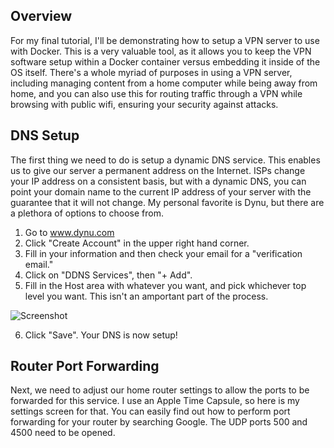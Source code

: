 ## Overview

For my final tutorial, I'll be demonstrating how to setup a VPN server to use with Docker.
This is a very valuable tool, as it allows you to keep the VPN software setup within a 
Docker container versus embedding it inside of the OS itself. There's a whole myriad of 
purposes in using a VPN server, including managing content from a home computer while being
away from home, and you can also use this for routing traffic through a VPN while browsing with
public wifi, ensuring your security against attacks.

## DNS Setup

The first thing we need to do is setup a dynamic DNS service. This enables us to give our server
a permanent address on the Internet. ISPs change your IP address on a consistent basis, but with 
a dynamic DNS, you can point your domain name to the current IP address of your server with the
guarantee that it will not change. My personal favorite is Dynu, but there are a plethora of options
to choose from.

1. Go to www.dynu.com
2. Click "Create Account" in the upper right hand corner.
3. Fill in your information and then check your email for a "verification email."
4. Click on "DDNS Services", then "+ Add".
5. Fill in the Host area with whatever you want, and pick whichever top level you want. This 
isn't an amportant part of the process.

![Screenshot](https://user-images.githubusercontent.com/30271499/30568130-7162fb90-9c88-11e7-9206-04fddec9595a.png)

6. Click "Save". Your DNS is now setup!

## Router Port Forwarding
Next, we need to adjust our home router settings to allow the ports to be forwarded for this service. 
I use an Apple Time Capsule, so here is my settings screen for that. You can easily find out how to 
perform port forwarding for your router by searching Google. The UDP ports 500 and 4500 need to be opened.

